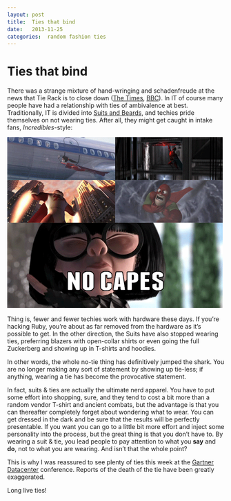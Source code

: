 ```yaml
---
layout: post
title:  Ties that bind 
date:   2013-11-25 
categories:  random fashion ties 
---
```


# Ties that bind


There was a strange mixture of hand-wringing and schadenfreude at the news that Tie Rack is to close down ([The Times](http://www.thesundaytimes.co.uk/sto/news/focus/article1344415.ece), [BBC](http://www.bbc.co.uk/news/blogs-magazine-monitor-25025120)). In IT of course many people have had a relationship with ties of ambivalence at best. Traditionally, IT is divided into [Suits and Beards](http://en.wikiquote.org/wiki/Cryptonomicon), and techies pride themselves on not wearing ties. After all, they might get caught in intake fans, *Incredibles*-style:

![](/images/unknown_filename.455.gif)

Thing is, fewer and fewer techies work with hardware these days. If you’re hacking Ruby, you’re about as far removed from the hardware as it’s possible to get. In the other direction, the Suits have also stopped wearing ties, preferring blazers with open-collar shirts or even going the full Zuckerberg and showing up in T-shirts and hoodies. 

In other words, the whole no-tie thing has definitively jumped the shark. You are no longer making any sort of statement by showing up tie-less; if anything, wearing a tie has become the provocative statement.

In fact, suits & ties are actually the ultimate nerd apparel. You have to put some effort into shopping, sure, and they tend to cost a bit more than a random vendor T-shirt and ancient combats, but the advantage is that you can thereafter completely forget about wondering what to wear. You can get dressed in the dark and be sure that the results will be perfectly presentable. If you want you can go to a little bit more effort and inject some personality into the process, but the great thing is that you don’t have to. By wearing a suit & tie, you lead people to pay attention to what you **say** and **do**, not to what you are wearing. And isn’t that the whole point?

This is why I was reassured to see plenty of ties this week at the [Gartner Datacenter](http://www.flickr.com/photos/27772229@N07/sets/72157638080574144/) conference. Reports of the death of the tie have been greatly exaggerated.

Long live ties!

